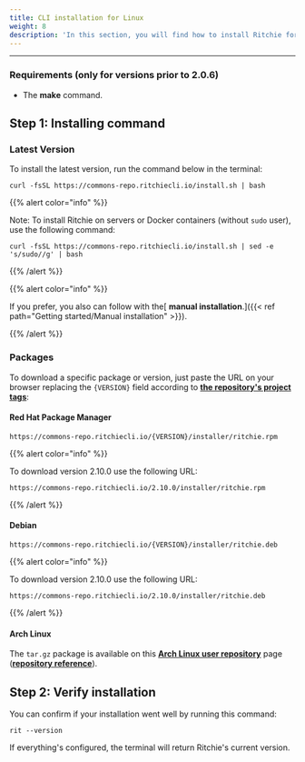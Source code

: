 ```yaml
---
title: CLI installation for Linux
weight: 8
description: 'In this section, you will find how to install Ritchie for Linux.'
---
```


---

### **Requirements** (only for versions prior to 2.0.6)

* The **make** command.

## Step 1: Installing command

### Latest Version

To install the latest version, run the command below in the terminal:

```text
curl -fsSL https://commons-repo.ritchiecli.io/install.sh | bash
```

{{% alert color="info" %}}

Note: To install Ritchie on servers or Docker containers (without `sudo` user), use the following command:

```text
curl -fsSL https://commons-repo.ritchiecli.io/install.sh | sed -e 's/sudo//g' | bash
```

{{% /alert %}}

{{% alert color="info" %}}

If you prefer, you also can follow with the[ **manual installation**.]({{< ref path="Getting started/Manual installation" >}}).

{{% /alert %}}

### Packages

To download a specific package or version, just paste the URL on your browser replacing the `{VERSION}` field according to [**the repository's project tags**](https://github.com/ZupIT/ritchie-cli/tags):

#### Red Hat Package Manager

```url
https://commons-repo.ritchiecli.io/{VERSION}/installer/ritchie.rpm
```

{{% alert color="info" %}}

To download version 2.10.0 use the following URL:

```url
https://commons-repo.ritchiecli.io/2.10.0/installer/ritchie.rpm
```

{{% /alert %}}

#### Debian

```url
https://commons-repo.ritchiecli.io/{VERSION}/installer/ritchie.deb
```
{{% alert color="info" %}}

To download version 2.10.0 use the following URL:

```url
https://commons-repo.ritchiecli.io/2.10.0/installer/ritchie.deb
```

{{% /alert %}}

#### Arch Linux

The `tar.gz` package is available on this [**Arch Linux user repository**](https://aur.archlinux.org/packages/ritchie-cli/) page ([**repository reference**](https://github.com/avelino/ritchie-cli-archpack)).

## Step 2: Verify installation

You can confirm if your installation went well by running this command:

```text
rit --version
```

If everything's configured, the terminal will return Ritchie's current version.
